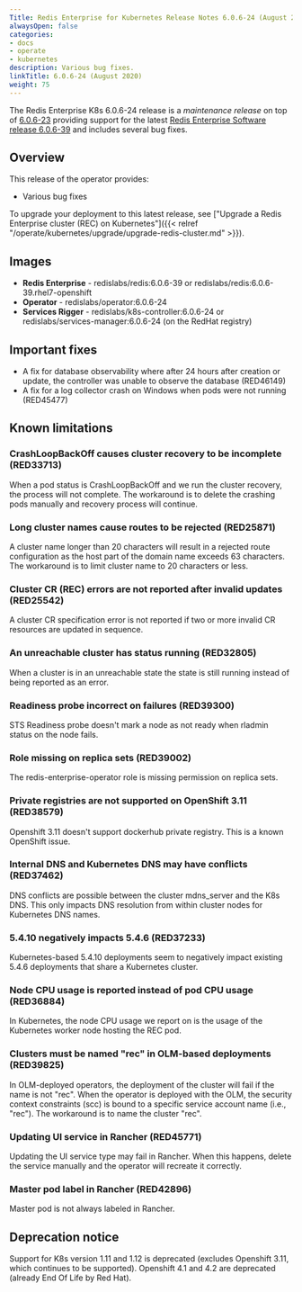 ```yaml
---
Title: Redis Enterprise for Kubernetes Release Notes 6.0.6-24 (August 2020)
alwaysOpen: false
categories:
- docs
- operate
- kubernetes
description: Various bug fixes.
linkTitle: 6.0.6-24 (August 2020)
weight: 75
---
```


The Redis Enterprise K8s 6.0.6-24 release is a *maintenance release* on top of [6.0.6-23](https://github.com/RedisLabs/redis-enterprise-k8s-docs/releases/tag/v6.0.6-23) providing support for the latest [Redis Enterprise Software release 6.0.6-39](https://docs.redislabs.com/latest/rs/release-notes/rs-6-0-may-2020/) and includes several bug fixes.

## Overview

This release of the operator provides:

 * Various bug fixes


To upgrade your deployment to this latest release, see ["Upgrade a Redis Enterprise cluster (REC) on Kubernetes"]({{< relref "/operate/kubernetes/upgrade/upgrade-redis-cluster.md" >}}).


## Images

 * **Redis Enterprise** - redislabs/redis:6.0.6-39 or redislabs/redis:6.0.6-39.rhel7-openshift
 * **Operator** - redislabs/operator:6.0.6-24
 * **Services Rigger** - redislabs/k8s-controller:6.0.6-24 or redislabs/services-manager:6.0.6-24 (on the RedHat registry)

## Important fixes

 * A fix for database observability where after 24 hours after creation or update, the controller was unable to observe the database (RED46149)
 * A fix for a log collector crash on Windows when pods were not running (RED45477)

## Known limitations

### CrashLoopBackOff causes cluster recovery to be incomplete  (RED33713)

When a pod status is CrashLoopBackOff and we run the cluster recovery, the process will not complete. The workaround is to delete the crashing pods manually and recovery process will continue.

### Long cluster names cause routes to be rejected  (RED25871)

A cluster name longer than 20 characters will result in a rejected route configuration as the host part of the domain name exceeds 63 characters. The workaround is to limit cluster name to 20 characters or less.

### Cluster CR (REC) errors are not reported after invalid updates (RED25542)

A cluster CR specification error is not reported if two or more invalid CR resources are updated in sequence.

### An unreachable cluster has status running (RED32805)

When a cluster is in an unreachable state the state is still running instead of being reported as an error.

### Readiness probe incorrect on failures (RED39300)

STS Readiness probe doesn't mark a node as not ready when rladmin status on the node fails.

### Role missing on replica sets (RED39002)

The redis-enterprise-operator role is missing permission on replica sets.

### Private registries are not supported on OpenShift 3.11 (RED38579)

Openshift 3.11 doesn't support dockerhub private registry. This is a known OpenShift issue.

### Internal DNS and Kubernetes DNS may have conflicts (RED37462)

DNS conflicts are possible between the cluster mdns_server and the K8s DNS. This only impacts DNS resolution from within cluster nodes for Kubernetes DNS names.

### 5.4.10 negatively impacts 5.4.6 (RED37233)

Kubernetes-based 5.4.10 deployments seem to negatively impact existing 5.4.6 deployments that share a Kubernetes cluster.

### Node CPU usage is reported instead of pod CPU usage (RED36884)

In Kubernetes, the node CPU usage we report on is the usage of the Kubernetes worker node hosting the REC pod.

### Clusters must be named "rec" in OLM-based deployments (RED39825)

In OLM-deployed operators, the deployment of the cluster will fail if the name is not "rec". When the operator is deployed with the OLM, the security context constraints (scc) is bound to a specific service account name (i.e., "rec"). The workaround is to name the cluster "rec".

### Updating UI service in Rancher (RED45771)

Updating the UI service type may fail in Rancher. When this happens, delete the service manually and the operator will recreate it correctly.

### Master pod label in Rancher (RED42896)

Master pod is not always labeled in Rancher.

## Deprecation notice

Support for K8s version 1.11 and 1.12 is deprecated (excludes Openshift 3.11, which continues to be supported). Openshift 4.1 and 4.2 are deprecated (already End Of Life by Red Hat).
